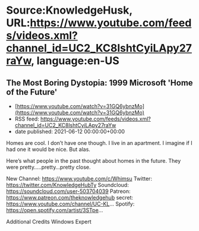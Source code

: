 # Source:KnowledgeHusk, URL:https://www.youtube.com/feeds/videos.xml?channel_id=UC2_KC8lshtCyiLApy27raYw, language:en-US

## The Most Boring Dystopia: 1999 Microsoft 'Home of the Future'
 - [https://www.youtube.com/watch?v=31GQ6ybnzMo](https://www.youtube.com/watch?v=31GQ6ybnzMo)
 - RSS feed: https://www.youtube.com/feeds/videos.xml?channel_id=UC2_KC8lshtCyiLApy27raYw
 - date published: 2021-06-12 00:00:00+00:00

Homes are cool. I don’t have one though. I live in an apartment. I imagine if I had one it would be nice. But alas.

Here’s what people in the past thought about homes in the future. They were pretty…..pretty…pretty close.

New Channel: https://www.youtube.com/c/Whimsu
Twitter: https://twitter.com/KnowledgeHubTy
Soundcloud: https://soundcloud.com/user-503704039
Patreon: https://www.patreon.com/theknowledgehub
secret: https://www.youtube.com/channel/UC-KL...
Spotify: https://open.spotify.com/artist/3STpe...

Additional Credits
Windows Expert

